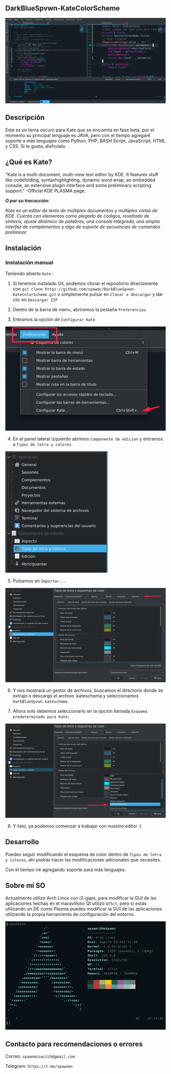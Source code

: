 ## DarkBlueSpvwn-KateColorScheme

![Screenshot of the theme](Screenshots/principal.png)

## Descripción

Este es un tema oscuro para Kate que se encuenta en fase beta, por el momento su principal lenguaje es JAVA, pero con el tiempo agregaré soporte a más lenguajes como Python, PHP, BASH Script, JavaScript, HTML y CSS. Si te gusta, disfrutalo.

## ¿Qué es Kate?

"Kate is a multi-document, multi-view text editor by KDE. It features stuff like codefolding, syntaxhighlighting, dynamic word wrap, an embedded console, an extensive plugin interface and some preliminary scripting support."
	-Official KDE PLASMA page.

***O por su tracucción:***

*Kate es un editor de texto de múltiples documentos y múltiples vistas de KDE. Cuenta con elementos como plegado de códigos, resaltado de sintaxis, ajuste dinámico de palabras, una consola integrada, una amplia interfaz de complementos y algo de soporte de secuencias de comandos preliminar.*

## Instalación

### Instalación manual

Teniendo abierto `Kate` :
1. Si tenemos instalado Git, podemos clonar el repositorio directamente con ```git clone https://github.com/spawmc/DarkBlueSpvwn-KateColorScheme.git``` o simplemente pulsar en ```Clonar o descargar``` y dar clic en ```Descargar ZIP```

2. Dentro de la barra de menu, abriremos la pestaña ```Preferencias```.
3. Entramos la opción de ```Configurar Kate```

![Screenshots of configuration_one](Screenshots/configuration_one.png)

4. En el panel lateral izquierdo abrimos ```Componente de edicion``` y entramos a ```Tipos de letra y colores```

![Screenshots of configuration_two](Screenshots/configuration_two.png)

5. Pulsamos en ```Ìmportar...```

![Screenshots of configuration_three](Screenshots/configuration_three.png)

6. Y nos mostrará un gestor de archivos, buscamos el directorio donde se extrajo o descargó el archivo .kateschema y seleccionamos ```DarkBlueSpvwn.kateschema```

7. Ahora solo debemos seleccionarlo en la opción llamada ```Esquema predeterminado para Kate:```

![Screenshots of configuration_four](Screenshots/configuration_four.png)

8. Y listo, ya podemos comenzar a trabajar con nuestro editor :)


## Desarrollo

Puedes seguir modificando el esquema de color dentro de ```Tipos de letra y colores```, ahí podrás hacer las modificaciones adicionales que necesites.

Con el tiempo iré agregando soporte para más lenguajes.

## Sobre mi SO

Actualmente utilizo Arch Linux con i3-gaps, para modificar la GUI de las aplicaciones hechas en el maravilloso Qt utilizo ```Qt5ct```, pero si estás utilizando un DE como Plasma puedes modificar la GUI de las aplicaciones utilizando la propia herramienta de configuración del entorno.

![Screenshots of neofetch](Screenshots/neofetch.png)

## Contacto para recomendaciones o errores

Correo:
	```spawnmcswitch@gmail.com```


Telegram:
	```https://t.me/spawnmc```